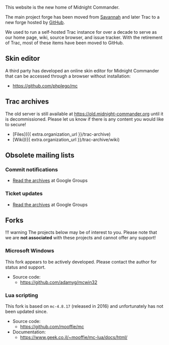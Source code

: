 This website is the new home of Midnight Commander.

The main project forge has been moved from [Savannah](https://savannah.gnu.org/projects/mc) and later Trac to a new forge hosted by [GitHub](https://github.com/MidnightCommander/mc).

We used to run a self-hosted Trac instance for over a decade to serve as our home page, wiki, source browser, and issue tracker. With the retirement of Trac, most of these items have been moved to GitHub.

## Skin editor

A third party has developed an online skin editor for Midnight Commander that can be accessed through a browser without installation:

* <https://github.com/phplego/mc>

## Trac archives

The old server is still available at <https://old.midnight-commander.org> until it is decommissioned. Please let us know if there is any content you would like to secure!

* [Files]({{ extra.organization_url }}/trac-archive)
* [Wiki]({{ extra.organization_url }}/trac-archive/wiki)

## Obsolete mailing lists

### Commit notifications

* [Read the archives](https://groups.google.com/group/mc-commits) at Google Groups

### Ticket updates

* [Read the archives](https://groups.google.com/group/mc-bugs) at Google Groups

## Forks

!!! warning
    The projects below may be of interest to you. Please note that we are **not associated** with these projects and cannot offer any support!

### Microsoft Windows

This fork appears to be actively developed. Please contact the author for status and support.

* Source code:
    * <https://github.com/adamyg/mcwin32>

### Lua scripting

This fork is based on `mc-4.8.17` (released in 2016) and unfortunately has not been updated since.

* Source code:
    * <https://github.com/mooffie/mc>
* Documentation:
    * <https://www.geek.co.il/~mooffie/mc-lua/docs/html/>

